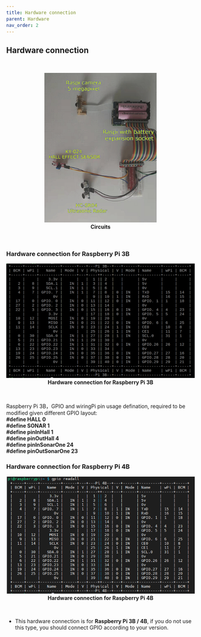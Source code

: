 ```yaml
---
title: Hardware connection
parent: Hardware
nav_order: 2
---
```


## Hardware connection
<br>
<p align="center">
  <img src="../images/circuits.png" width="300">
  <br> 
  <b> Circuits </b>    
</p>
<br>

### Hardware connection for Raspberry Pi 3B 
<p align="center">
  <img src="../images/gpio-readout.png" width="600">
  <br> 
  <b> Hardware connection for Raspberry Pi 3B </b>    
</p>
<br>

Raspberry Pi 3B，GPIO and wiringPi pin usage defination, required to be modified given different GPIO layout: <br>
**#define HALL 0 <br>
#define SONAR 1 <br>
#define pinInHall 1 <br>
#define pinOutHall 4 <br>
#define pinInSonarOne 24 <br>
#define pinOutSonarOne 23** <br>

### Hardware connection for Raspberry Pi 4B 
<p align="center">
  <img src="../images/Hardware_Connection.png" width="600">
  <br> 
  <b> Hardware connection for Raspberry Pi 4B </b>    
</p>
<br>

* This hardware connection is for **Raspberry Pi 3B / 4B**, if you do not use this type, you should connect GPIO according to your version.

